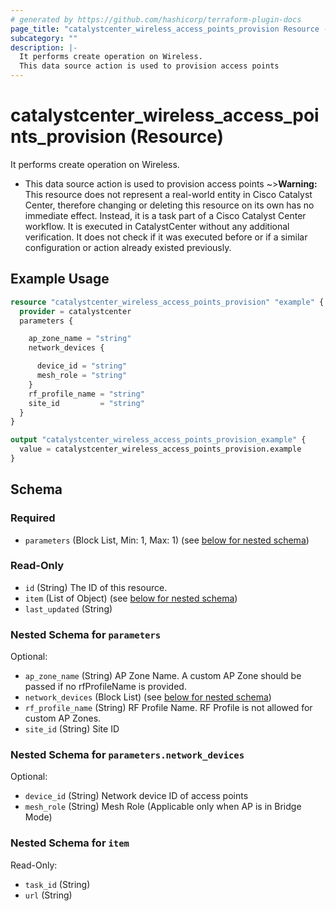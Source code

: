 ```yaml
---
# generated by https://github.com/hashicorp/terraform-plugin-docs
page_title: "catalystcenter_wireless_access_points_provision Resource - terraform-provider-catalystcenter"
subcategory: ""
description: |-
  It performs create operation on Wireless.
  This data source action is used to provision access points
---
```


# catalystcenter_wireless_access_points_provision (Resource)

It performs create operation on Wireless.

- This data source action is used to provision access points
~>**Warning:**
This resource does not represent a real-world entity in Cisco Catalyst Center, therefore changing or deleting this resource on its own has no immediate effect.
Instead, it is a task part of a Cisco Catalyst Center workflow. It is executed in CatalystCenter without any additional verification. It does not check if it was executed before or if a similar configuration or action already existed previously.

## Example Usage

```terraform
resource "catalystcenter_wireless_access_points_provision" "example" {
  provider = catalystcenter
  parameters {

    ap_zone_name = "string"
    network_devices {

      device_id = "string"
      mesh_role = "string"
    }
    rf_profile_name = "string"
    site_id         = "string"
  }
}

output "catalystcenter_wireless_access_points_provision_example" {
  value = catalystcenter_wireless_access_points_provision.example
}
```

<!-- schema generated by tfplugindocs -->
## Schema

### Required

- `parameters` (Block List, Min: 1, Max: 1) (see [below for nested schema](#nestedblock--parameters))

### Read-Only

- `id` (String) The ID of this resource.
- `item` (List of Object) (see [below for nested schema](#nestedatt--item))
- `last_updated` (String)

<a id="nestedblock--parameters"></a>
### Nested Schema for `parameters`

Optional:

- `ap_zone_name` (String) AP Zone Name. A custom AP Zone should be passed if no rfProfileName is provided.
- `network_devices` (Block List) (see [below for nested schema](#nestedblock--parameters--network_devices))
- `rf_profile_name` (String) RF Profile Name. RF Profile is not allowed for custom AP Zones.
- `site_id` (String) Site ID

<a id="nestedblock--parameters--network_devices"></a>
### Nested Schema for `parameters.network_devices`

Optional:

- `device_id` (String) Network device ID of access points
- `mesh_role` (String) Mesh Role (Applicable only when AP is in Bridge Mode)



<a id="nestedatt--item"></a>
### Nested Schema for `item`

Read-Only:

- `task_id` (String)
- `url` (String)
